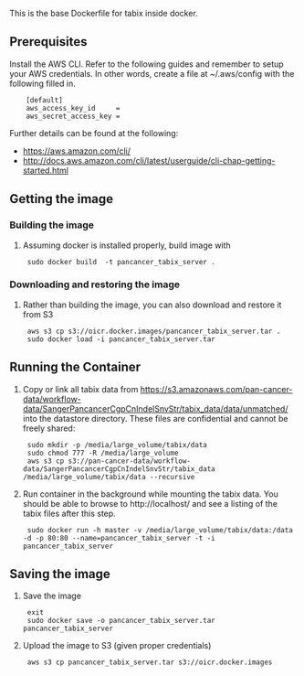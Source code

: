 This is the base Dockerfile for tabix inside docker. 

## Prerequisites

Install the AWS CLI. Refer to the following guides and remember to setup your AWS credentials. 
In other words, create a file at ~/.aws/config with the following filled in. 

        [default]
        aws_access_key_id     = 
        aws_secret_access_key =
        
Further details can be found at the following:
* https://aws.amazon.com/cli/ 
* http://docs.aws.amazon.com/cli/latest/userguide/cli-chap-getting-started.html 

## Getting the image

### Building the image

1. Assuming docker is installed properly, build image with 

        sudo docker build  -t pancancer_tabix_server .

### Downloading and restoring the image

1. Rather than building the image, you can also download and restore it from S3 

        aws s3 cp s3://oicr.docker.images/pancancer_tabix_server.tar .
        sudo docker load -i pancancer_tabix_server.tar

## Running the Container

1. Copy or link all tabix data from https://s3.amazonaws.com/pan-cancer-data/workflow-data/SangerPancancerCgpCnIndelSnvStr/tabix_data/data/unmatched/ into the datastore directory. These files are confidential and cannot be freely shared:

        sudo mkdir -p /media/large_volume/tabix/data
        sudo chmod 777 -R /media/large_volume
        aws s3 cp s3://pan-cancer-data/workflow-data/SangerPancancerCgpCnIndelSnvStr/tabix_data /media/large_volume/tabix/data --recursive

2. Run container in the background while mounting the tabix data. You should be able to browse to  http://localhost/ and see a listing of the tabix files after this step. 

        sudo docker run -h master -v /media/large_volume/tabix/data:/data  -d -p 80:80 --name=pancancer_tabix_server -t -i   pancancer_tabix_server 

## Saving the image

1. Save the image

        exit
        sudo docker save -o pancancer_tabix_server.tar pancancer_tabix_server

2. Upload the image to S3 (given proper credentials)

        aws s3 cp pancancer_tabix_server.tar s3://oicr.docker.images

